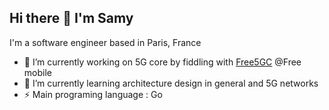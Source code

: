 ## Hi there 👋 I'm Samy

I'm a software engineer based in Paris, France

- 🔭 I’m currently working on 5G core by fiddling with [Free5GC](https://github.com/free5gc/free5gc) @Free mobile
- 🌱 I’m currently learning architecture design in general and 5G networks
- ⚡ Main programing language : Go
<!--
**Niahh/Niahh** is a ✨ _special_ ✨ repository because its `README.md` (this file) appears on your GitHub profile.

Here are some ideas to get you started:

- 🔭 I’m currently working on ...
- 🌱 I’m currently learning ...
- 👯 I’m looking to collaborate on ...
- 🤔 I’m looking for help with ...
- 💬 Ask me about ...
- 📫 How to reach me: ...
- 😄 Pronouns: ...
- ⚡ Fun fact: ...
-->

